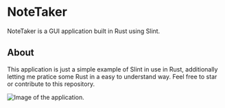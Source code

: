 # NoteTaker

NoteTaker is a GUI application built in Rust using Slint.

## About

This application is just a simple example of Slint in use in Rust, additionally letting me pratice some Rust in a easy to understand way. Feel free to star or contribute to this repository.

![Image of the application.](https://i.ibb.co/091W8yJ/Screenshot-2024-03-27-155018.png)
